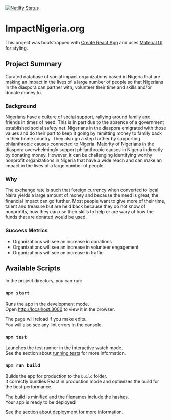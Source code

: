 [![Netlify Status](https://api.netlify.com/api/v1/badges/832b0c5c-859c-4c58-aa67-3d14a07c65f6/deploy-status)](https://app.netlify.com/sites/the-bridge/deploys)

# ImpactNigeria.org

This project was bootstrapped with [Create React App](https://github.com/facebook/create-react-app) and uses [Material UI](material-ui.com/) for styling.

## Project Summary

Curated database of social impact organizations based in Nigeria that are making an impact in the lives of a large number of people so that Nigerians in the diaspora can partner with, volunteer their time and skills and/or donate money to.

### Background

Nigerians have a culture of social support, rallying around family and friends in times of need. This is in part due to the absence of a government established social safety net. Nigerians in the diaspora emigrated with those values and do their part to keep it going by remitting money to family back in their home country. They also go a step further by supporting philanthropic causes connected to Nigeria. Majority of Nigerians in the diaspora overwhelmingly support philanthropic causes in Nigeria indirectly by donating money. However, it can be challenging identifying worthy nonprofit organizations in Nigeria that have a wide reach and can make an impact in the lives of a large number of people.

### Why
The exchange rate is such that foreign currency when converted to local Naira yields a large amount of money and because the need is great, the financial impact can go further. Most people want to give more of their time, talent and treasure but are held back because they do not know of nonprofits, how they can use their skills to help or are wary of how the funds that are donated would be used. 

### Success Metrics

- Organizations will see an increase in donations
- Organizations will see an increase in volunteer engagement
- Organizations will see an increase in traffic

## Available Scripts

In the project directory, you can run:


### `npm start`

Runs the app in the development mode.<br />
Open [http://localhost:3000](http://localhost:3000) to view it in the browser.

The page will reload if you make edits.<br />
You will also see any lint errors in the console.

### `npm test`

Launches the test runner in the interactive watch mode.<br />
See the section about [running tests](https://facebook.github.io/create-react-app/docs/running-tests) for more information.

### `npm run build`

Builds the app for production to the `build` folder.<br />
It correctly bundles React in production mode and optimizes the build for the best performance.

The build is minified and the filenames include the hashes.<br />
Your app is ready to be deployed!

See the section about [deployment](https://facebook.github.io/create-react-app/docs/deployment) for more information.
